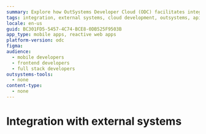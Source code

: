 ```yaml
---
summary: Explore how OutSystems Developer Cloud (ODC) facilitates integration with external systems.
tags: integration, external systems, cloud development, outsystems, api
locale: en-us
guid: BC301FD5-5457-4C74-BCE8-0DB525F9503B
app_type: mobile apps, reactive web apps
platform-version: odc
figma:
audience:
  - mobile developers
  - frontend developers
  - full stack developers
outsystems-tools:
  - none
content-type:
  - none
---
```


# Integration with external systems
